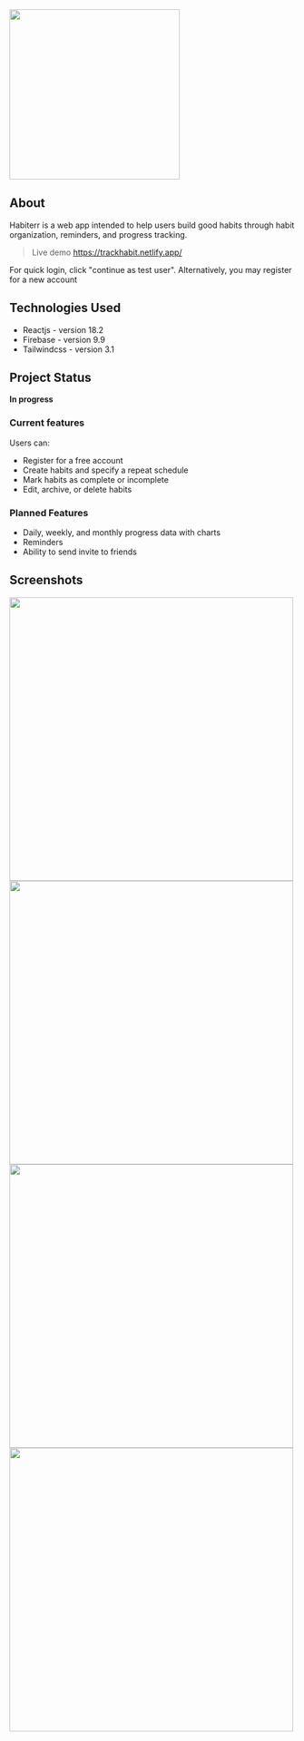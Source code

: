 <img width="300" align="center" src="https://user-images.githubusercontent.com/73000930/183962956-bf63bc83-87f2-4759-a569-401e00d67de6.png" />

## About
Habiterr is a web app intended to help users build good habits through habit organization, reminders, and progress tracking.
> Live demo https://trackhabit.netlify.app/

For quick login, click "continue as test user". Alternatively, you may register for a new account

## Technologies Used
- Reactjs - version 18.2
- Firebase - version 9.9
- Tailwindcss - version 3.1


## Project Status
**In progress**

### Current features
Users can:
- Register for a free account
- Create habits and specify a repeat schedule
- Mark habits as complete or incomplete
- Edit, archive, or delete habits

### Planned Features
- Daily, weekly, and monthly progress data with charts
- Reminders
- Ability to send invite to friends

## Screenshots
<img width="500" src="https://user-images.githubusercontent.com/73000930/186699841-4ed08a8b-eb56-42e3-87d5-40400b95c808.png"> <img width="500" src="https://user-images.githubusercontent.com/73000930/186698724-aa97a985-81a6-4582-bd34-4b45e82c609a.png"> <img width="500" src="https://user-images.githubusercontent.com/73000930/186700504-86dcc11c-75f0-4e74-a846-ff9aa89deb90.png"><img width="500" src="https://user-images.githubusercontent.com/73000930/186700878-ea32a01a-b79c-45cd-aa63-c998ec215015.png">

